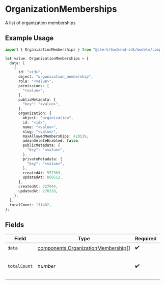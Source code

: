 # OrganizationMemberships

A list of organization memberships

## Example Usage

```typescript
import { OrganizationMemberships } from "@clerk/backend-sdk/models/components";

let value: OrganizationMemberships = {
  data: [
    {
      id: "<id>",
      object: "organization_membership",
      role: "<value>",
      permissions: [
        "<value>",
      ],
      publicMetadata: {
        "key": "<value>",
      },
      organization: {
        object: "organization",
        id: "<id>",
        name: "<value>",
        slug: "<value>",
        maxAllowedMemberships: 420539,
        adminDeleteEnabled: false,
        publicMetadata: {
          "key": "<value>",
        },
        privateMetadata: {
          "key": "<value>",
        },
        createdAt: 557369,
        updatedAt: 860552,
      },
      createdAt: 727044,
      updatedAt: 270328,
    },
  ],
  totalCount: 131482,
};
```

## Fields

| Field                                                                                    | Type                                                                                     | Required                                                                                 | Description                                                                              |
| ---------------------------------------------------------------------------------------- | ---------------------------------------------------------------------------------------- | ---------------------------------------------------------------------------------------- | ---------------------------------------------------------------------------------------- |
| `data`                                                                                   | [components.OrganizationMembership](../../models/components/organizationmembership.md)[] | :heavy_check_mark:                                                                       | N/A                                                                                      |
| `totalCount`                                                                             | *number*                                                                                 | :heavy_check_mark:                                                                       | Total number of organization memberships<br/>                                            |
